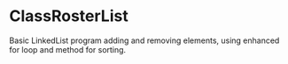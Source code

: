 # ClassRosterList

Basic LinkedList program adding and removing elements, using enhanced for loop and method for sorting.
